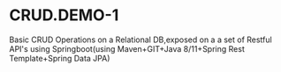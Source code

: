 # CRUD.DEMO-1
Basic CRUD Operations on a Relational DB,exposed on a a set of Restful API's using Springboot(using Maven+GIT+Java 8/11+Spring Rest Template+Spring Data JPA)
